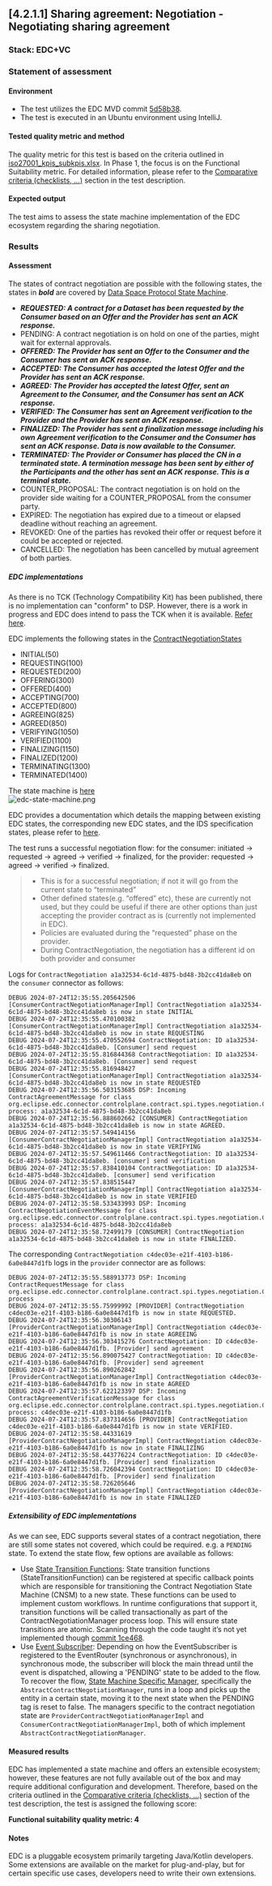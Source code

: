 ## [4.2.1.1] Sharing agreement: Negotiation - Negotiating sharing agreement
### Stack: EDC+VC

### Statement of assessment
#### Environment
- The test utilizes the EDC MVD commit [5d58b38](https://github.com/eclipse-edc/MinimumViableDataspace/commit/5d58b3871983ce00a69a38b3215c6a8cb67d8ced).
- The test is executed in an Ubuntu environment using IntelliJ.
#### Tested quality metric and method
The quality metric for this test is based on the criteria outlined in [iso27001_kpis_subkpis.xlsx](../../../../../design_decisions/background_info/iso27001_kpis_subkpis.xlsx). In Phase 1, the focus is on the Functional Suitability metric. For detailed information, please refer to the [Comparative criteria (checklists, ...)](./test.md#comparative-criteria-checklists-) section in the test description.

#### Expected output
The test aims to assess the state machine implementation of the EDC ecosystem regarding the sharing negotiation.

### Results
#### Assessment
The states of contract negotiation are possible with the following states, the states in  **_bold_** are covered by [Data Space Protocol State Machine](https://docs.internationaldataspaces.org/ids-knowledgebase/v/dataspace-protocol/contract-negotiation/contract.negotiation.protocol#id-1.1-states).

- **_REQUESTED: A contract for a Dataset has been requested by the Consumer based on an Offer and the Provider has sent an ACK response._**
- PENDING: A contract negotiation is on hold on one of the parties, might wait for external approvals.
- **_OFFERED: The Provider has sent an Offer to the Consumer and the Consumer has sent an ACK response._** 
- **_ACCEPTED: The Consumer has accepted the latest Offer and the Provider has sent an ACK response._** 
- **_AGREED: The Provider has accepted the latest Offer, sent an Agreement to the Consumer, and the Consumer has sent an ACK response._** 
- **_VERIFIED: The Consumer has sent an Agreement verification to the Provider and the Provider has sent an ACK response._** 
- **_FINALIZED: The Provider has sent a finalization message including his own Agreement verification to the Consumer and the Consumer has sent an ACK response. Data is now available to the Consumer._** 
- **_TERMINATED: The Provider or Consumer has placed the CN in a terminated state. A termination message has been sent by either of the Participants and the other has sent an ACK response. This is a terminal state._** 
- COUNTER_PROPOSAL: The contract negotiation is on hold on the provider side waiting for a COUNTER_PROPOSAL from the consumer party.
- EXPIRED: The negotiation has expired due to a timeout or elapsed deadline without reaching an agreement.
- REVOKED: One of the parties has revoked their offer or request before it could be accepted or rejected.
- CANCELLED: The negotiation has been cancelled by mutual agreement of both parties.

##### EDC implementations 
As there is no TCK (Technology Compatibility Kit) has been published, there is no implementation can "conform" to DSP. However, there is a work in progress and EDC does intend to pass the TCK when it is available. [Refer here](https://github.com/eclipse-edc/Connector/discussions/4351#discussioncomment-10009825).

EDC implements the following states in the [ContractNegotiationStates](https://github.com/eclipse-edc/Connector/blob/f9f4d181cd92514ef1b2d9af96d14ab7ad77757f/spi/control-plane/contract-spi/src/main/java/org/eclipse/edc/connector/controlplane/contract/spi/types/negotiation/ContractNegotiationStates.java#L25)
- INITIAL(50)
- REQUESTING(100)
- REQUESTED(200)
- OFFERING(300)
- OFFERED(400)
- ACCEPTING(700)
- ACCEPTED(800)
- AGREEING(825)
- AGREED(850)
- VERIFYING(1050)
- VERIFIED(1100)
- FINALIZING(1150)
- FINALIZED(1200)
- TERMINATING(1300)
- TERMINATED(1400)

The state machine is [here](https://github.com/eclipse-edc/Connector/blob/main/docs/developer/contracts.md)\
![edc-state-machine.png](./images/edc-state-machine.png)

EDC provides a documentation which details the mapping between existing EDC states, the corresponding new EDC states, and the IDS specification states, please refer to [here](https://github.com/eclipse-edc/Connector/blob/main/docs/developer/ids-dataspace-protocol/contract-negotiation-architecture.md#the-state-machine).

The test runs a successful negotiation flow:  for the consumer: initiated → requested → agreed → verified → finalized, for the provider: requested → agreed → verified → finalized.

> - This is for a successful negotiation; if not it will go from the current state to “terminated”
> - Other defined states(e.g. “offered” etc), these are currently not used, but they could be useful if there are other options than just accepting the provider contract as is (currently not implemented in EDC).
> - Policies are evaluated during the  “requested” phase on the provider.
> - During ContractNegotiation, the negotiation has a different id on both provider and consumer

Logs for `ContractNegotiation a1a32534-6c1d-4875-bd48-3b2cc41da8eb` on the `consumer` connector as follows:
```text
DEBUG 2024-07-24T12:35:55.205642506 [ConsumerContractNegotiationManagerImpl] ContractNegotiation a1a32534-6c1d-4875-bd48-3b2cc41da8eb is now in state INITIAL
DEBUG 2024-07-24T12:35:55.470100382 [ConsumerContractNegotiationManagerImpl] ContractNegotiation a1a32534-6c1d-4875-bd48-3b2cc41da8eb is now in state REQUESTING
DEBUG 2024-07-24T12:35:55.470552694 ContractNegotiation: ID a1a32534-6c1d-4875-bd48-3b2cc41da8eb. [Consumer] send request
DEBUG 2024-07-24T12:35:55.816844368 ContractNegotiation: ID a1a32534-6c1d-4875-bd48-3b2cc41da8eb. [Consumer] send request
DEBUG 2024-07-24T12:35:55.816948427 [ConsumerContractNegotiationManagerImpl] ContractNegotiation a1a32534-6c1d-4875-bd48-3b2cc41da8eb is now in state REQUESTED
DEBUG 2024-07-24T12:35:56.503153685 DSP: Incoming ContractAgreementMessage for class org.eclipse.edc.connector.controlplane.contract.spi.types.negotiation.ContractNegotiation process: a1a32534-6c1d-4875-bd48-3b2cc41da8eb
DEBUG 2024-07-24T12:35:56.888602662 [CONSUMER] ContractNegotiation a1a32534-6c1d-4875-bd48-3b2cc41da8eb is now in state AGREED.
DEBUG 2024-07-24T12:35:57.549414156 [ConsumerContractNegotiationManagerImpl] ContractNegotiation a1a32534-6c1d-4875-bd48-3b2cc41da8eb is now in state VERIFYING
DEBUG 2024-07-24T12:35:57.549611466 ContractNegotiation: ID a1a32534-6c1d-4875-bd48-3b2cc41da8eb. [consumer] send verification
DEBUG 2024-07-24T12:35:57.838410104 ContractNegotiation: ID a1a32534-6c1d-4875-bd48-3b2cc41da8eb. [consumer] send verification
DEBUG 2024-07-24T12:35:57.838515447 [ConsumerContractNegotiationManagerImpl] ContractNegotiation a1a32534-6c1d-4875-bd48-3b2cc41da8eb is now in state VERIFIED
DEBUG 2024-07-24T12:35:58.533433993 DSP: Incoming ContractNegotiationEventMessage for class org.eclipse.edc.connector.controlplane.contract.spi.types.negotiation.ContractNegotiation process: a1a32534-6c1d-4875-bd48-3b2cc41da8eb
DEBUG 2024-07-24T12:35:58.72499179 [CONSUMER] ContractNegotiation a1a32534-6c1d-4875-bd48-3b2cc41da8eb is now in state FINALIZED.
```
The corresponding `ContractNegotiation c4dec03e-e21f-4103-b186-6a0e8447d1fb` logs in the `provider` connector are as follows:
```text
DEBUG 2024-07-24T12:35:55.588913773 DSP: Incoming ContractRequestMessage for class org.eclipse.edc.connector.controlplane.contract.spi.types.negotiation.ContractNegotiation process
DEBUG 2024-07-24T12:35:55.75999992 [PROVIDER] ContractNegotiation c4dec03e-e21f-4103-b186-6a0e8447d1fb is now in state REQUESTED.
DEBUG 2024-07-24T12:35:56.30306143 [ProviderContractNegotiationManagerImpl] ContractNegotiation c4dec03e-e21f-4103-b186-6a0e8447d1fb is now in state AGREEING
DEBUG 2024-07-24T12:35:56.303415276 ContractNegotiation: ID c4dec03e-e21f-4103-b186-6a0e8447d1fb. [Provider] send agreement
DEBUG 2024-07-24T12:35:56.890075427 ContractNegotiation: ID c4dec03e-e21f-4103-b186-6a0e8447d1fb. [Provider] send agreement
DEBUG 2024-07-24T12:35:56.890262842 [ProviderContractNegotiationManagerImpl] ContractNegotiation c4dec03e-e21f-4103-b186-6a0e8447d1fb is now in state AGREED
DEBUG 2024-07-24T12:35:57.622123397 DSP: Incoming ContractAgreementVerificationMessage for class org.eclipse.edc.connector.controlplane.contract.spi.types.negotiation.ContractNegotiation process: c4dec03e-e21f-4103-b186-6a0e8447d1fb
DEBUG 2024-07-24T12:35:57.837314656 [PROVIDER] ContractNegotiation c4dec03e-e21f-4103-b186-6a0e8447d1fb is now in state VERIFIED.
DEBUG 2024-07-24T12:35:58.44331619 [ProviderContractNegotiationManagerImpl] ContractNegotiation c4dec03e-e21f-4103-b186-6a0e8447d1fb is now in state FINALIZING
DEBUG 2024-07-24T12:35:58.443776224 ContractNegotiation: ID c4dec03e-e21f-4103-b186-6a0e8447d1fb. [Provider] send finalization
DEBUG 2024-07-24T12:35:58.726042394 ContractNegotiation: ID c4dec03e-e21f-4103-b186-6a0e8447d1fb. [Provider] send finalization
DEBUG 2024-07-24T12:35:58.726205646 [ProviderContractNegotiationManagerImpl] ContractNegotiation c4dec03e-e21f-4103-b186-6a0e8447d1fb is now in state FINALIZED
```
##### Extensibility of EDC implementations
As we can see, EDC supports several states of a contract negotiation, there are still some states not covered, which could be required. e.g. a `PENDING` state. To extend the state flow, few options are available as follows:
- Use [State Transition Functions](https://github.com/eclipse-edc/Connector/blob/main/docs/developer/ids-dataspace-protocol/contract-negotiation-architecture.md): State transition functions (StateTransitionFunction) can be registered at specific callback points which are responsible for transitioning the Contract Negotiation State Machine (CNSM) to a new state. These functions can be used to implement custom workflows. In runtime configurations that support it, transition functions will be called transactionally as part of the ContractNegotiationManager process loop. This will ensure state transitions are atomic.
  Scanning through the code taught it’s not yet implemented though [commit 1ce468](https://github.com/eclipse-edc/Connector/commit/1ce4687ac4fe97e676ea04a1518668238b632b34).
- Use [Event Subscriber](https://github.com/eclipse-edc/Connector/blob/1ce4687ac4fe97e676ea04a1518668238b632b34/docs/developer/events.md): Depending on how the EventSubscriber is registered to the EventRouter (synchronous or asynchronous), in synchronous mode, the subscriber will block the main thread until the event is dispatched, allowing a 'PENDING' state to be added to the flow. To recover the flow, [State Machine Specific Manager](https://github.com/eclipse-edc/Connector/blob/1ce4687ac4fe97e676ea04a1518668238b632b34/docs/developer/state-machine.md), specifically the `AbstractContractNegotiationManager`, runs in a loop and picks up the entity in a certain state, moving it to the next state when the PENDING tag is reset to false. The managers specific to the contract negotiation state are `ProviderContractNegotiationManagerImpl` and `ConsumerContractNegotiationManagerImpl`, both of which implement `AbstractContractNegotiationManager`.
#### Measured results
EDC has implemented a state machine and offers an extensible ecosystem; however, these features are not fully available out of the box and may require additional configuration and development. Therefore, based on the criteria outlined in the [Comparative criteria (checklists, ...)](./test.md#comparative-criteria-checklists-) section of the test description, the test is assigned the following score:

**Functional suitability quality metric: 4**

#### Notes
EDC is a pluggable ecosystem primarily targeting Java/Kotlin developers. Some extensions are available on the market for plug-and-play, but for certain specific use cases, developers need to write their own extensions.

